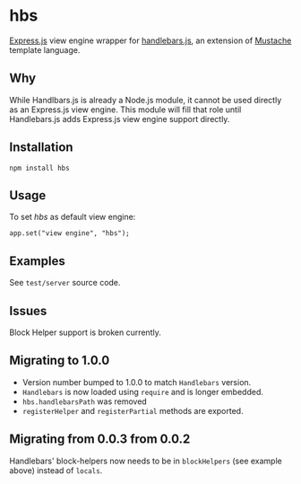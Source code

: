 # hbs #

[Express.js](http://github.com/visionmedia/express) view engine wrapper for
[handlebars.js](http://github.com/wycats/handlebars.js), an extension of
[Mustache](http://mustache.github.com/) template language.

## Why ##

While Handlbars.js is already a Node.js module, it cannot be used directly as
an Express.js view engine. This module will fill that role until Handlebars.js
adds Express.js view engine support directly.
	
## Installation ##

	npm install hbs

## Usage ##

To set *hbs* as default view engine:
	
    app.set("view engine", "hbs");
    
## Examples ##

See `test/server` source code.

## Issues ##

Block Helper support is broken currently.

## Migrating to 1.0.0 ##

* Version number bumped to 1.0.0 to match `Handlebars` version.
* `Handlebars` is now loaded using `require` and is longer embedded.
* `hbs.handlebarsPath` was removed
* `registerHelper` and `registerPartial` methods are exported.

## Migrating from 0.0.3 from 0.0.2 ##

Handlebars' block-helpers now needs to be in `blockHelpers` (see example above) instead of `locals`.
